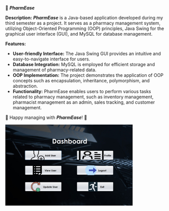 📝 ***PharmEase***

**Description:**
***PharmEase*** is a Java-based application developed during my third semester as a project. It serves as a pharmacy management system, utilizing Object-Oriented Programming (OOP) principles, Java Swing for the graphical user interface (GUI), and MySQL for database management.

**Features:**
- **User-friendly Interface:** The Java Swing GUI provides an intuitive and easy-to-navigate interface for users.
- **Database Integration:** MySQL is employed for efficient storage and management of pharmacy-related data.
- **OOP Implementation:** The project demonstrates the application of OOP concepts such as encapsulation, inheritance, polymorphism, and abstraction.
- **Functionality:** PharmEase enables users to perform various tasks related to pharmacy management, such as inventory management, pharmacist management as an admin, sales tracking, and customer management.

🚀 Happy managing with ***PharmEase***! 🏥


<img src="Screenshots/admin/Dashboard.png" alt="Project Screenshot" width="400"/>



